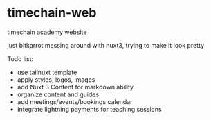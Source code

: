 # timechain-web
timechain academy website

just bitkarrot messing around with nuxt3, trying to make it look pretty

Todo list: 
- use tailnuxt template
- apply styles, logos, images
- add Nuxt 3 Content for markdown ability
- organize content and guides
- add meetings/events/bookings calendar
- integrate lightning payments for teaching sessions
